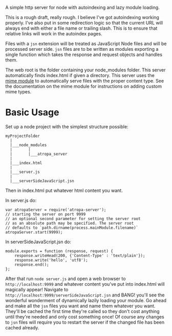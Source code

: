 A simple http server for node with autoindexing and lazy module loading.

This is a rough draft, really rough. I believe I've got autoindexing
working properly. I've also put in some redirection logic so that the current
URL will always end with either a file name or trailing slash. This is to ensure
that relative links will work in the autoindex pages.

Files with a `jsn` extension will be treated as JavaScript Node files and will 
be processed server side. `jsn` files are to be written as modules exporting a
single function which takes the response and request objects and handles them.

The web root is the folder containing your node_modules folder. This server
automatically finds index.html if given a directory. This server uses the [mime
module](https://npmjs.org/package/mime) to automatically serve files with the 
proper content type. See the documentation on the mime module for instructions 
on adding custom mime types.

# Basic Usage

Set up a node project with the simplest structure possible:

```
myProjectFolder
  |
  |___node_modules
  |       |
  |       |___atropa_server
  |
  |___index.html
  |
  |___server.js
  |
  |___serverSideJavaScript.jsn
```

Then in index.html put whatever html content you want.

In server.js do:
```
var atropaServer = require('atropa-server');
// starting the server on port 9999
// an optional second parameter for setting the server root
// as an absolute path may be specified. The server root 
// defaults to `path.dirname(process.mainModule.filename)`
atropaServer.start(9999);
```

In serverSideJavaScript.jsn do:
```
module.exports = function (response, request) {
    response.writeHead(200, {'Content-Type' : 'text/plain'});
    response.write('hello', 'utf8');
    response.end();
};

```

After that run `node server.js` and open a web browser to 
`http://localhost:9999` and whatever content you've put into index.html will 
magically appear! Navigate to `http://localhost:9999/serverSideJavaScript.jsn`
and BANG! you'll see the wonderful wonderment of dynamically lazily loading your module. Go ahead and make all the `jsn` files you want and name them whatever
you want. They'll be cached the first time they're called so they don't cost
anything until they're needed and only cost something once! Of course any
changes to `jsn` files will require you to restart the server if the changed
file has been cached already.